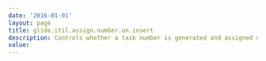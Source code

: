 ```yaml
---
date: '2016-01-01'
layout: page
title: glide.itil.assign.number.on.insert
description: Controls whether a task number is generated and assigned on load (Create New) or on submit of the task. This feature helps prevent unused task numbers. 
value:  
---
```

